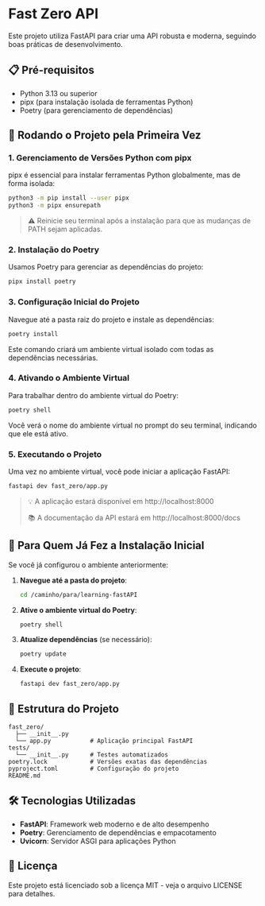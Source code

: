 # Fast Zero API

Este projeto utiliza FastAPI para criar uma API robusta e moderna, seguindo boas práticas de desenvolvimento.

## 📋 Pré-requisitos

- Python 3.13 ou superior
- pipx (para instalação isolada de ferramentas Python)
- Poetry (para gerenciamento de dependências)

## 🚀 Rodando o Projeto pela Primeira Vez

### 1. Gerenciamento de Versões Python com pipx

pipx é essencial para instalar ferramentas Python globalmente, mas de forma isolada:

```bash
python3 -m pip install --user pipx
python3 -m pipx ensurepath
```

> ⚠️ Reinicie seu terminal após a instalação para que as mudanças de PATH sejam aplicadas.

### 2. Instalação do Poetry

Usamos Poetry para gerenciar as dependências do projeto:

```bash
pipx install poetry
```

### 3. Configuração Inicial do Projeto

Navegue até a pasta raiz do projeto e instale as dependências:

```bash
poetry install
```
Este comando criará um ambiente virtual isolado com todas as dependências necessárias.

### 4. Ativando o Ambiente Virtual

Para trabalhar dentro do ambiente virtual do Poetry:

```bash
poetry shell
```

Você verá o nome do ambiente virtual no prompt do seu terminal, indicando que ele está ativo.

### 5. Executando o Projeto

Uma vez no ambiente virtual, você pode iniciar a aplicação FastAPI:

```bash
fastapi dev fast_zero/app.py
```

> 💡 A aplicação estará disponível em http://localhost:8000
>
> 📚 A documentação da API estará em http://localhost:8000/docs

## 🔄 Para Quem Já Fez a Instalação Inicial

Se você já configurou o ambiente anteriormente:

1. **Navegue até a pasta do projeto**:
   ```bash
   cd /caminho/para/learning-fastAPI
   ```

2. **Ative o ambiente virtual do Poetry**:
   ```bash
   poetry shell
   ```

3. **Atualize dependências** (se necessário):
   ```bash
   poetry update
   ```
4. **Execute o projeto**:
   ```bash
   fastapi dev fast_zero/app.py
   ```

## 📝 Estrutura do Projeto

```
fast_zero/
  ├── __init__.py
  └── app.py           # Aplicação principal FastAPI
tests/
  └── __init__.py      # Testes automatizados
poetry.lock            # Versões exatas das dependências
pyproject.toml         # Configuração do projeto
README.md
```

## 🛠️ Tecnologias Utilizadas

- **FastAPI**: Framework web moderno e de alto desempenho
- **Poetry**: Gerenciamento de dependências e empacotamento
- **Uvicorn**: Servidor ASGI para aplicações Python

## 📄 Licença

Este projeto está licenciado sob a licença MIT - veja o arquivo LICENSE para detalhes.
